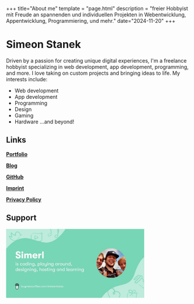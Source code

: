 +++
title="About me"
template = "page.html"
description = "freier Hobbyist mit Freude an spannenden und individuellen Projekten in Webentwicklung, Appentwicklung, Programmiering, und mehr."
date="2024-11-20"
+++

# Simeon Stanek

Driven by a passion for creating unique digital experiences, I'm a freelance hobbyist specializing in web development, app development, programming, and more. I love taking on custom projects and bringing ideas to life. 
My interests include:
- Web development
- App development
- Programming
- Design
- Gaming
- Hardware
...and beyond!

## Links

[**Portfolio**](https://staneks.de)

[**Blog**](https://simeon.staneks.de)

[**GitHub**](https://github.com/simeonlukas)

[**Imprint**](/en/pages/impressum)

[**Privacy Policy**](/en/pages/policy)

## Support

<a href="https://www.buymeacoffee.com/simeonlukas" style="border-bottom: 0px !important;" target="_blank" ><img src="https://github.com/SimeonLukas/obsidian-kindle-export/raw/main/files/coffee.jpg" width="75%"></a>